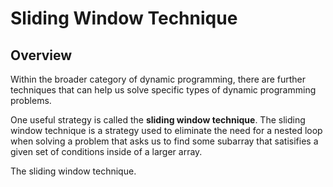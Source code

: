 # Sliding Window Technique

## Overview

Within the broader category of dynamic programming, there are further techniques that can help us solve specific types of dynamic programming problems.

One useful strategy is called the **sliding window technique**. The sliding window technique is a strategy used to eliminate the need for a nested loop when solving a problem that asks us to find some subarray that satisifies a given set of conditions inside of a larger array.

The sliding window technique. 